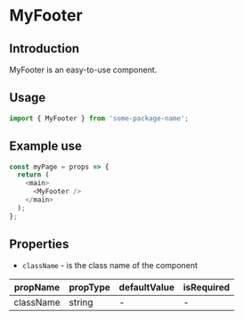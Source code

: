 # MyFooter

<!-- STORY -->

## Introduction

MyFooter is an easy-to-use component.

## Usage

```javascript
import { MyFooter } from 'some-package-name';
```

## Example use

```javascript
const myPage = props => {
  return (
    <main>
      <MyFooter />
    </main>
  );
};
```

## Properties

- `className` - is the class name of the component

| propName  | propType | defaultValue | isRequired |
| --------- | -------- | ------------ | ---------- |
| className | string   | -            | -          |
